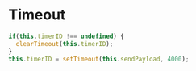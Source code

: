 # Timeout

```javascript
if(this.timerID !== undefined) {
  clearTimeout(this.timerID);
}
this.timerID = setTimeout(this.sendPayload, 4000);
```

